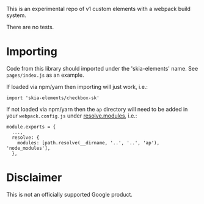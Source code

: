 This is an experimental repo of v1 custom elements with a webpack build system.

There are no tests.

Importing
=========

Code from this library should imported under the 'skia-elements' name.
See `pages/index.js` as an example.

If loaded via npm/yarn then importing will just work, i.e.:

    import 'skia-elements/checkbox-sk'

If not loaded via npm/yarn then the `ap` directory will need to be
added in your `webpack.config.js` under [resolve.modules](https://webpack.js.org/configuration/resolve/#resolve-modules),
i.e.:

    module.exports = {
      ...,
      resolve: {
        modules: [path.resolve(__dirname, '..', '..', 'ap'), 'node_modules'],
      },


Disclaimer
==========

This is not an officially supported Google product.
